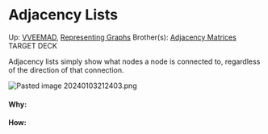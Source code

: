 # Adjacency Lists

Up: [VVEEMAD](vveemad), [Representing Graphs](representing_graphs)
Brother(s): [Adjacency Matrices](adjacency_matrices)
TARGET DECK

Adjacency lists simply show what nodes a node is connected to, regardless of the direction of that connection.

![Pasted image 20240103212403.png](pasted_image_20240103212403.png)

































#### Why:
#### How:









